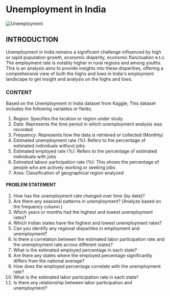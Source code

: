 # Unemployment in India



![Unemployment](https://github.com/user-attachments/assets/81cd7e43-e6d3-44ef-9c37-b6ae988ef233)


## INTRODUCTION
Unemployment in India remains a significant challenge influenced by high or rapid population growth, economic disperity, economic flunctuation e.t.c. The employment rate is notably higher in rural regions and among youths. This is an analysis aims to provide insights into these disperities, offering a comprehensive view of both the highs and lows in India's employment landscape to get insight and analysis on the highs and lows.

### CONTENT
Based on the Unemployment in India dataset from Kaggle, This dataset includes the following variables or fields;
1. Region: Specifies the location or region under study
2. Date: Represents the time period in which unemployment analysis was recorded
3. Frequency: Represents how the data is retrieved or collected (Monthly)
4. Estimated unemployment rate (%): Refers to the percentage of estimated individuals without jobs
5. Estimated employed rate (%): Refers to the percentage of estimated individuals with jobs
6. Estmated labour participation rate (%): This shows the percentage of people who are actively working or seeking jobs
7. Area: Classification of geographical region analyzed

#### PROBLEM STATEMENT
 1.  How has the unemployment rate changed over time (by date)?
 2.  Are there any seasonal patterns in unemployment? (Analyze based on the frequency column.)
 3.  Which years or months had the highest and lowest unemployment rates?
 4.  Which Indian states have the highest and lowest unemployment rates?
 5.  Can you identify any regional disparities in employment and unemployment?
 6.  Is there a correlation between the estimated labor participation rate and the unemployment rate across different states?
 7.  What is the estimated employed percentage in each state?
 8.  Are there any states where the employed percentage significantly differs from the national average?
 9.  How does the employed percentage correlate with the unemployment rate?
 10. What is the estimated labor participation rate in each state?
 11. Is there any relationship between labor participation and unemployment?






